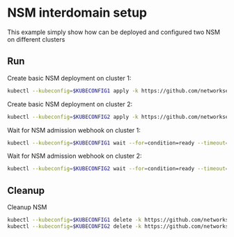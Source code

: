 # NSM interdomain setup


This example simply show how can be deployed and configured two NSM on different clusters

## Run

Create basic NSM deployment on cluster 1:

```bash
kubectl --kubeconfig=$KUBECONFIG1 apply -k https://github.com/networkservicemesh/deployments-k8s/examples/interdomain/nsm/cluster1?ref=04912d7c93a0bf5f92a005432ee4d14dbfd4c6bc
```

Create basic NSM deployment on cluster 2:

```bash
kubectl --kubeconfig=$KUBECONFIG2 apply -k https://github.com/networkservicemesh/deployments-k8s/examples/interdomain/nsm/cluster2?ref=04912d7c93a0bf5f92a005432ee4d14dbfd4c6bc
```

Wait for NSM admission webhook on cluster 1:

```bash
kubectl --kubeconfig=$KUBECONFIG1 wait --for=condition=ready --timeout=1m pod -n nsm-system -l app=admission-webhook-k8s
```

Wait for NSM admission webhook on cluster 2:

```bash
kubectl --kubeconfig=$KUBECONFIG2 wait --for=condition=ready --timeout=1m pod -n nsm-system -l app=admission-webhook-k8s
```

## Cleanup

Cleanup NSM
```bash
kubectl --kubeconfig=$KUBECONFIG1 delete -k https://github.com/networkservicemesh/deployments-k8s/examples/interdomain/nsm/cluster1?ref=04912d7c93a0bf5f92a005432ee4d14dbfd4c6bc
kubectl --kubeconfig=$KUBECONFIG2 delete -k https://github.com/networkservicemesh/deployments-k8s/examples/interdomain/nsm/cluster2?ref=04912d7c93a0bf5f92a005432ee4d14dbfd4c6bc
```
